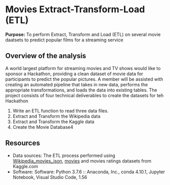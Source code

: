 # Movies Extract-Transform-Load (ETL)
**Purpose:** To perform Extract, Transform and Load (ETL) on several movie daatsets to predict popular films for a streaming service <br />
## Overview of the analysis
A world largest platform for streaming movies and TV shows would like to sponsor a Hackathon, providing a clean dataset of movie data for participants to predict the popular pictures. A member will be assisted with creating an automated pipeline that takes in new data, performs the appropriate transformations, and loads the data into existing tables. The project consists of four technical deliverables to create the datasets for teh Hackathon

1. Write an ETL function to read three data files.
2. Extract and Transform the Wikipedia data
3. Extract and Transform the Kaggle data
4. Create the Movie Database4

## Resources
- Data sources: The ETL process  performed using [Wikipedia_movies_json](https://github.com/aobasuyi/Movies-ETL/blob/main/Resources/wikipedia-movies.json), [movies](https://github.com/aobasuyi/Movies-ETL/blob/main/Resources/movies_metadata.csv) and movies ratings datasets from Kaggle.com
- Software: Software: Python 3.7.6 :: Anaconda, Inc., conda 4.10.1, Jupyter Notebook, Visual Studio Code, 1.56
